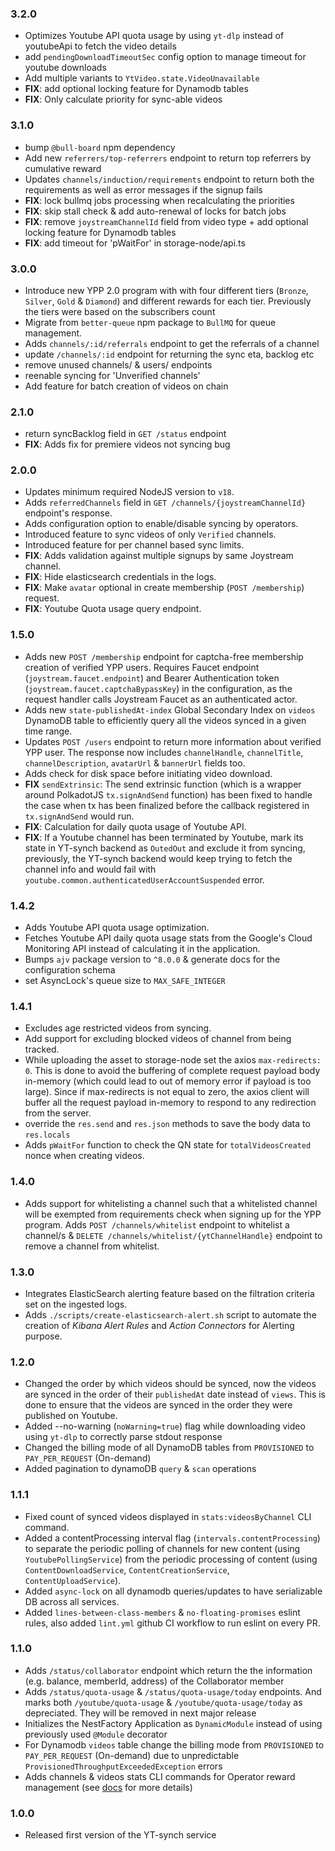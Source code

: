 ### 3.2.0

- Optimizes Youtube API quota usage by using `yt-dlp` instead of youtubeApi to fetch the video details
- add `pendingDownloadTimeoutSec` config option to manage timeout for youtube downloads
- Add multiple variants to `YtVideo.state.VideoUnavailable`
- **FIX**: add optional locking feature for Dynamodb tables
- **FIX**: Only calculate priority for sync-able videos

### 3.1.0

- bump `@bull-board` npm dependency
- Add new `referrers/top-referrers` endpoint to return top referrers by cumulative reward
- Updates `channels/induction/requirements` endpoint to return both the requirements as well as error messages if the signup fails
- **FIX**: lock bullmq jobs processing when recalculating the priorities
- **FIX**: skip stall check & add auto-renewal of locks for batch jobs
- **FIX**: remove `joystreamChannelId` field from video type + add optional locking feature for Dynamodb tables
- **FIX**: add timeout for 'pWaitFor' in storage-node/api.ts

### 3.0.0

- Introduce new YPP 2.0 program with with four different tiers (`Bronze`, `Silver`, `Gold` & `Diamond`) and different rewards for each tier. Previously the tiers were based on the subscribers count
- Migrate from `better-queue` npm package to `BullMQ` for queue management.
- Adds `channels/:id/referrals` endpoint to get the referrals of a channel
- update `/channels/:id` endpoint for returning the sync eta, backlog etc
- remove unused channels/ & users/ endpoints
- reenable syncing for 'Unverified channels'
- Add feature for batch creation of videos on chain

### 2.1.0

- return syncBacklog field in `GET /status` endpoint
- **FIX**: Adds fix for premiere videos not syncing bug

### 2.0.0

- Updates minimum required NodeJS version to `v18`.
- Adds `referredChannels` field in `GET /channels/{joystreamChannelId}` endpoint's response.
- Adds configuration option to enable/disable syncing by operators.
- Introduced feature to sync videos of only `Verified` channels.
- Introduced feature for per channel based sync limits.
- **FIX**: Adds validation against multiple signups by same Joystream channel.
- **FIX**: Hide elasticsearch credentials in the logs.
- **FIX**: Make `avatar` optional in create membership (`POST /membership`) request.
- **FIX**: Youtube Quota usage query endpoint.

### 1.5.0

- Adds new `POST /membership` endpoint for captcha-free membership creation of verified YPP users. Requires Faucet endpoint (`joystream.faucet.endpoint`) and Bearer Authentication token (`joystream.faucet.captchaBypassKey`) in the configuration, as the request handler calls Joystream Faucet as an authenticated actor.
- Adds new `state-publishedAt-index` Global Secondary Index on `videos` DynamoDB table to efficiently query all the videos synced in a given time range.
- Updates `POST /users` endpoint to return more information about verified YPP user. The response now includes `channelHandle`, `channelTitle`, `channelDescription`, `avatarUrl` & `bannerUrl` fields too.
- Adds check for disk space before initiating video download.
- **FIX** `sendExtrinsic`: The send extrinsic function (which is a wrapper around PolkadotJS `tx.signAndSend` function) has been fixed to handle the case when tx has been finalized before the callback registered in `tx.signAndSend` would run.
- **FIX**: Calculation for daily quota usage of Youtube API.
- **FIX**: If a Youtube channel has been terminated by Youtube, mark its state in YT-synch backend as `OutedOut` and exclude it from syncing, previously, the YT-synch backend would keep trying to fetch the channel info and would fail with `youtube.common.authenticatedUserAccountSuspended` error.

### 1.4.2

- Adds Youtube API quota usage optimization.
- Fetches Youtube API daily quota usage stats from the Google's Cloud Monitoring API instead of calculating it in the application.
- Bumps `ajv` package version to `^8.0.0` & generate docs for the configuration schema
- set AsyncLock's queue size to `MAX_SAFE_INTEGER`

### 1.4.1

- Excludes age restricted videos from syncing.
- Add support for excluding blocked videos of channel from being tracked.
- While uploading the asset to storage-node set the axios `max-redirects: 0`. This is done to avoid the buffering of complete request payload body in-memory (which could lead to out of memory error if payload is too large). Since if max-redirects is not equal to zero, the axios client will buffer all the request payload in-memory to respond to any redirection from the server.
- override the `res.send` and `res.json` methods to save the body data to `res.locals`
- Adds `pWaitFor` function to check the QN state for `totalVideosCreated` nonce when creating videos.

### 1.4.0

- Adds support for whitelisting a channel such that a whitelisted channel will be exempted from requirements check when signing up for the YPP program. Adds `POST /channels/whitelist` endpoint to whitelist a channel/s & `DELETE /channels/whitelist/{ytChannelHandle}` endpoint to remove a channel from whitelist.

### 1.3.0

- Integrates ElasticSearch alerting feature based on the filtration criteria set on the ingested logs.
- Adds `./scripts/create-elasticsearch-alert.sh` script to automate the creation of _Kibana Alert Rules_ and _Action Connectors_ for Alerting purpose.

### 1.2.0

- Changed the order by which videos should be synced, now the videos are synced in the order of their `publishedAt` date instead of `views`. This is done to ensure that the videos are synced in the order they were published on Youtube.
- Added --no-warning (`noWarning=true`) flag while downloading video using `yt-dlp` to correctly parse stdout response
- Changed the billing mode of all DynamoDB tables from `PROVISIONED` to `PAY_PER_REQUEST` (On-demand)
- Added pagination to dynamoDB `query` & `scan` operations

### 1.1.1

- Fixed count of synced videos displayed in `stats:videosByChannel` CLI command.
- Added a contentProcessing interval flag (`intervals.contentProcessing`) to separate the periodic polling of channels for new content (using `YoutubePollingService`) from the periodic processing of content (using `ContentDownloadService`, `ContentCreationService`, `ContentUploadService`).
- Added `async-lock` on all dynamodb queries/updates to have serializable DB across all services.
- Added `lines-between-class-members` & `no-floating-promises` eslint rules, also added `lint.yml` github CI workflow to run eslint on every PR.

### 1.1.0

- Adds `/status/collaborator` endpoint which return the the information (e.g. balance, memberId, address) of the Collaborator member
- Adds `/status/quota-usage` & `/status/quota-usage/today` endpoints. And marks both `/youtube/quota-usage` & `/youtube/quota-usage/today` as depreciated. They will be removed in next major release
- Initializes the NestFactory Application as `DynamicModule` instead of using previously used `@Module` decorator
- For Dynamodb `videos` table change the billing mode from `PROVISIONED` to `PAY_PER_REQUEST` (On-demand) due to unpredictable `ProvisionedThroughputExceededException` errors
- Adds channels & videos stats CLI commands for Operator reward management (see [docs](src/cli/docs/stats.md) for more details)

### 1.0.0

- Released first version of the YT-synch service

